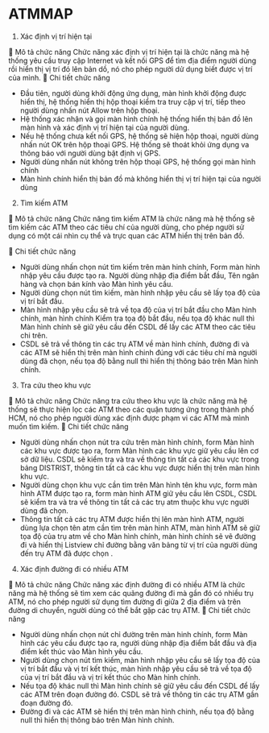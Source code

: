 # ATMMAP
1.	Xác định vị trí hiện tại

	Mô tả chức năng
Chức năng xác định vị trí hiện tại là chức năng mà hệ thống yêu cầu truy cập Internet và kết nối GPS để tìm địa điểm người dùng rồi hiển thị vị trí đó lên bản dồ, nó cho phép người dử dụng biết được vị trí của mình.
	Chi tiết chức năng
-	Đầu tiên, người dùng khởi động ứng dụng, màn hình khởi động được hiển thị, hệ thống hiển thị hộp thoại kiểm tra truy cập vị trí, tiếp theo người dùng nhấn nút Allow trên hộp thoại.
-	Hệ thống xác nhận và gọi màn hình chính hệ thống hiển thị bản đồ lên màn hình và xác định vị trí hiện tại của người dùng.
-	Nếu hệ thống chưa kết nối GPS, hệ thống sẽ hiện hộp thoại, người dùng nhấn nút OK trên hộp thoại GPS. Hệ thống sẽ thoát khỏi ứng dụng va thông báo với người dùng bật định vị GPS.
-	Người dùng nhấn nút không trên hộp thoại GPS, hệ thống gọi màn hình chính
-	Màn hình chính hiển thị bản đồ mà không hiển thị vị trí hiện tại của người dùng

2.	Tìm kiếm ATM

	Mô tả chức năng
Chức năng tìm kiếm ATM là chức năng mà hệ thống sẽ tìm kiếm các ATM theo các tiêu chí của người dùng, cho phép người sử dụng có một cái nhìn cụ thể và trực quan các ATM hiển thị trên bản đồ.



	Chi tiết chức năng
-	Người dùng nhấn chọn nút tìm kiếm  trên màn hinh chính, Form màn hình nhập yêu cầu được tạo ra. Người dùng nhập địa điểm bắt đầu, Tên ngân hàng và chọn bán kính vào Màn hình yêu cầu. 
-	Người dùng chọn nút tìm kiếm, màn hình nhập yêu cầu sẽ lấy tọa độ của vị trí bắt đầu.
-	Màn hình nhập yêu cầu sẽ trả về tọa độ của vị trí bắt đầu cho Màn hình chính, màn hình chính Kiểm tra tọa độ bắt đầu, nếu tọa độ khác null thì Màn hình chính sẽ giữ yêu cầu đến CSDL để lấy các ATM  theo các tiêu chi trên. 
-	CSDL sẽ trả về thông tin các trụ ATM về màn hình chính, đường đi và các ATM sẽ hiển thị trên màn hình chinh đúng với các tiêu chí mà người dùng đã chọn, nếu tọa độ bằng null thì hiển thị thông báo trên Màn hình chính.

3.	Tra cứu theo khu vực

	Mô tả chức năng
Chức năng tra cứu theo khu vực là chức năng mà hệ thống sẽ thực hiện lọc các ATM theo các quận tương ứng trong thành phố HCM, nó cho phép người dùng xác định được phạm vi các ATM mà mình muốn tìm kiếm.
	Chi tiết chức năng
-	Người dùng nhấn chọn nút tra cứu trên màn hình chính, form Màn hình các khu vực được tạo ra, form Màn hình các khu vực giữ yêu cầu lên cơ sở dữ liệu. CSDL sẽ kiểm tra và tra về thông tin tất cả các khu vực trong bảng DISTRIST, thông tin tất cả  các khu vực được hiển thị trên màn hình khu vực.
-	Người dùng chọn khu vực cần tìm trên Màn hình tên khu vực, form màn hình ATM được tạo ra, form màn hình ATM giữ yêu cầu lên CSDL, CSDL sẽ kiểm tra và tra về thông tin tất cả các trụ atm thuộc khu vực người dùng đã chọn.
-	Thông tin tất cả các trụ ATM được hiển thị lên màn hình ATM, người dùng lựa chọn tên atm cần tìm trên màn hình ATM, màn hình ATM sẽ giữ tọa độ của trụ atm về cho Màn hình chính, màn hình chính sẽ vẽ đường đi và hiển thị Listview chỉ đường bằng văn bảng từ vị trí của người dùng đến trụ ATM đã được chọn .

4.	Xác định đường đi có nhiều ATM

	Mô tả chức năng
Chức năng xác định đường đi có nhiều ATM là chức năng mà hệ thống sẽ tìm xem các quãng đường đi mà gần đó có nhiều trụ ATM, nó cho phép người sử dụng tìm đường đi giữa 2 địa điểm và trên đường di chuyển, người dùng có thể bắt gặp các trụ ATM.
	Chi tiết chức năng
-	Người dùng nhấn chọn nút chỉ đường trên màn hinh chính, form Màn hình các yêu cầu được tạo ra, người dùng nhập địa điểm bắt đầu và địa điểm kết thúc vào Màn hình yêu cầu.
-	Người dùng chọn nút tìm kiếm, màn hình nhập yêu cầu sẽ lấy tọa độ của vị trí bắt đầu và vị trí kết thúc, màn hình nhập yêu cầu sẽ trả về tọa độ của vị trí bắt đầu và vị trí kết thúc cho Màn hình chính.
-	Nếu tọa độ khác null thì Màn hình chính sẽ giữ yêu cầu đến CSDL để lấy các ATM  trên đoạn đường đó. CSDL sẽ trả về thông tin các trụ ATM gần đoạn đường đó.
-	Đường đi và các ATM sẽ hiển thị trên màn hình chinh, nếu tọa độ bằng null thì hiển thị thông báo trên Màn hình chính.

